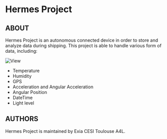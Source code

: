# Hermes Project

## ABOUT

Hermes Project is an autonomous connected device in order to store and analyze data during shipping.
This project is able to handle various form of data, including:

![View](https://cloud.githubusercontent.com/assets/11026659/16190604/6f799622-36e0-11e6-8e90-47059148459a.png)

- Temperature
- Humidity
- GPS
- Acceleration and Angular Acceleration
- Angular Position
- DateTime
- Light level

## AUTHORS

Hermes Project is maintained by Exia CESI Toulouse A4L.
